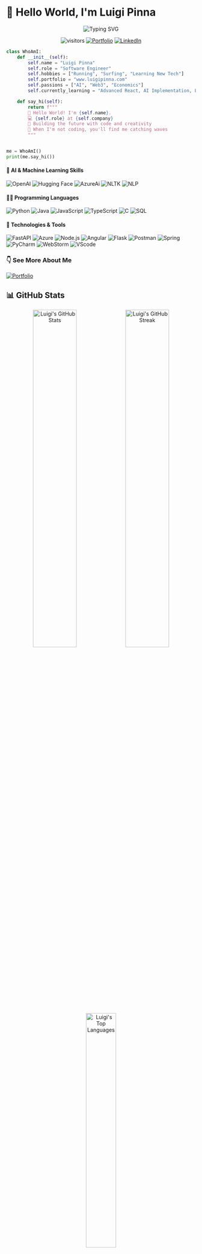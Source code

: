 # 👋 Hello World, I'm Luigi Pinna

<div align="center">
  <img src="https://readme-typing-svg.herokuapp.com?font=Fira+Code&pause=1000&color=36BCF7&center=true&vCenter=true&random=false&width=500&lines=Software+Engineer+%7C+AI+Enthusiast;Passionate+about+Coding+%26+Economics;Always+learning%2C+always+growing" alt="Typing SVG" />
  
  ![visitors](https://visitor-badge.laobi.icu/badge?page_id=luigiPinna.luigiPinna)
  [![Portfolio](https://img.shields.io/badge/Portfolio-luigipinna.com-blue?style=flat&logo=firefox-browser&logoColor=white)](https://www.luigipinna.com)
  [![LinkedIn](https://img.shields.io/badge/LinkedIn-Connect-0077B5?style=flat&logo=linkedin&logoColor=white)](https://www.linkedin.com/in/yourprofile)
</div>

```python
class WhoAmI:
    def __init__(self):
        self.name = "Luigi Pinna"
        self.role = "Software Engineer"
        self.hobbies = ["Running", "Surfing", "Learning New Tech"]
        self.portfolio = "www.luigipinna.com"
        self.passions = ["AI", "Web3", "Economics"]
        self.currently_learning = "Advanced React, AI Implementation, LLM Integration"

    def say_hi(self):
        return f"""
        👋 Hello World! I'm {self.name}.
        💻 {self.role} at {self.company}
        🚀 Building the future with code and creativity
        🌊 When I'm not coding, you'll find me catching waves
        """


me = WhoAmI()
print(me.say_hi())
```

#### 🧠 AI & Machine Learning Skills

<div>

![OpenAI](https://img.shields.io/badge/-OpenAI-000?&logo=openai&logoColor=412991)
![Hugging Face](https://img.shields.io/badge/-HuggingFace-000?&logo=huggingface&logoColor=FFD21E)
![AzureAi](https://img.shields.io/badge/-Azure_AI-000?&logo=microsoftazure&logoColor=0078D4)
![NLTK](https://img.shields.io/badge/-NLTK-000?&logo=python&logoColor=3776AB)
![NLP](https://img.shields.io/badge/-NLP-000?&logo=dialogflow&logoColor=FF9800)

</div>

#### 👨‍💻 Programming Languages

![Python](https://img.shields.io/badge/-Python-000?&logo=Python)
![Java](https://img.shields.io/badge/-Java-000?&logo=Java&logoColor=007396)
![JavaScript](https://img.shields.io/badge/-JavaScript-000?&logo=JavaScript)
![TypeScript](https://img.shields.io/badge/-TypeScript-000?&logo=TypeScript)
![C](https://img.shields.io/badge/-C-000?&logo=C)
![SQL](https://img.shields.io/badge/-SQL-000?&logo=MySQL)

#### 🔧 Technologies & Tools

![FastAPI](https://img.shields.io/badge/-FastAPI-000?&logo=fastapi&logoColor=009688)
![Azure](https://img.shields.io/badge/-microsoftazure-000?&logo=microsoftazure&logoColor=3399ff)
![Node.js](https://img.shields.io/badge/-Node.js-000?&logo=node.js)
![Angular](https://img.shields.io/badge/-Angular-000?&logo=Angular)
![Flask](https://img.shields.io/badge/-Flask-000?&logo=Flask)
![Postman](https://img.shields.io/badge/-Postman-000?&logo=Postman)
![Spring](https://img.shields.io/badge/-Spring-000?&logo=Spring)
![PyCharm](https://img.shields.io/badge/-pycharm-000?&logo=pycharm)
![WebStorm](https://img.shields.io/badge/-webstorm-000?&logo=webstorm)
![VScode](https://img.shields.io/badge/-visualstudio-000?&logo=visualstudio&logoColor=0066ff)

### 👇 See More About Me

<p align="left">
  <a href="https://www.luigipinna.com" target="_blank">
    <img src="https://img.shields.io/badge/-My%20Portfolio-000?style=for-the-badge&logo=firefox&logoColor=white" alt="Portfolio" />
  </a>
</p>

## 📊 GitHub Stats

<div align="center">
  <img src="https://github-readme-stats.vercel.app/api?username=luigiPinna&show_icons=true&theme=tokyonight" width="48%" alt="Luigi's GitHub Stats" />
  <img src="https://github-readme-streak-stats.herokuapp.com/?user=luigiPinna&theme=tokyonight" width="48%" alt="Luigi's GitHub Streak" />
</div>

<div align="center">
  <img src="https://github-readme-stats.vercel.app/api/top-langs/?username=luigiPinna&layout=compact&theme=tokyonight" width="40%" alt="Luigi's Top Languages" />
</div>

## 📫 Let's Connect

<div align="center">
  <a href="https://www.luigipinna.com" target="_blank">
    <img src="https://img.shields.io/badge/-Portfolio-000?style=for-the-badge&logo=firefox&logoColor=white" alt="Portfolio" />
  </a>
  <a href="https://www.linkedin.com/in/luigipinna/" target="_blank">
    <img src="https://img.shields.io/badge/-LinkedIn-000?style=for-the-badge&logo=linkedin&logoColor=0077B5" alt="LinkedIn" />
  </a>
  <a href="https://x.com/luigilurby" target="_blank">
    <img src="https://img.shields.io/badge/-Twitter-000?style=for-the-badge&logo=twitter&logoColor=1DA1F2" alt="Twitter" />
  </a>
  <a href="mailto:luigipinna3@gmail.com" target="_blank">
    <img src="https://img.shields.io/badge/-Email-000?style=for-the-badge&logo=gmail&logoColor=D14836" alt="Email" />
  </a>
</div>

---

<div align="center">
  <i>⚡ "Code is like humor. When you have to explain it, it's bad." - Cory House</i>
</div>



